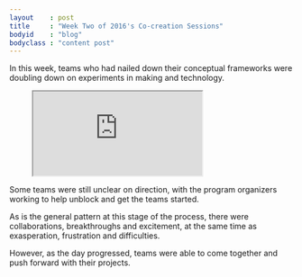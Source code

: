 ```yaml
---
layout    : post
title     : "Week Two of 2016's Co-creation Sessions"
bodyid    : "blog"
bodyclass : "content post"
---
```

In this week, teams who had nailed down their conceptual frameworks were doubling down on experiments in making and technology.

<figure class="video">
	<iframe src="https://www.flickr.com/photos/125924023@N07/27675235092/in/set-72157669883211566/player/" allowfullscreen webkitallowfullscreen mozallowfullscreen oallowfullscreen msallowfullscreen></iframe>
</figure>

Some teams were still unclear on direction, with the program organizers working to help unblock and get the teams started.

<!--excerpt-ends-->

As is the general pattern at this stage of the process, there were collaborations, breakthroughs and excitement, at the same time as exasperation, frustration and difficulties.

However, as the day progressed, teams were able to come together and push forward with their projects.